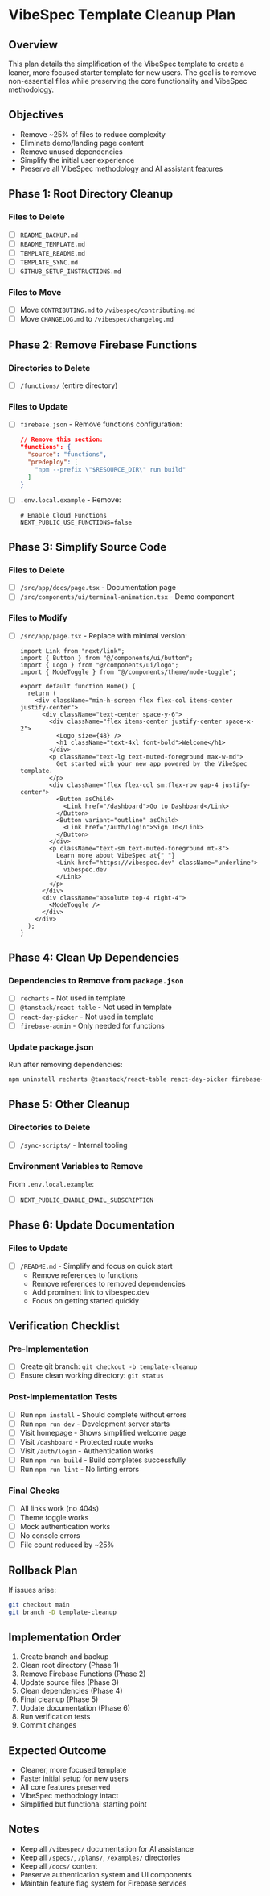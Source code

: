 # VibeSpec Template Cleanup Plan

## Overview
This plan details the simplification of the VibeSpec template to create a leaner, more focused starter template for new users. The goal is to remove non-essential files while preserving the core functionality and VibeSpec methodology.

## Objectives
- Remove ~25% of files to reduce complexity
- Eliminate demo/landing page content
- Remove unused dependencies
- Simplify the initial user experience
- Preserve all VibeSpec methodology and AI assistant features

## Phase 1: Root Directory Cleanup

### Files to Delete
- [ ] `README_BACKUP.md`
- [ ] `README_TEMPLATE.md`
- [ ] `TEMPLATE_README.md`
- [ ] `TEMPLATE_SYNC.md`
- [ ] `GITHUB_SETUP_INSTRUCTIONS.md`

### Files to Move
- [ ] Move `CONTRIBUTING.md` to `/vibespec/contributing.md`
- [ ] Move `CHANGELOG.md` to `/vibespec/changelog.md`

## Phase 2: Remove Firebase Functions

### Directories to Delete
- [ ] `/functions/` (entire directory)

### Files to Update
- [ ] `firebase.json` - Remove functions configuration:
  ```json
  // Remove this section:
  "functions": {
    "source": "functions",
    "predeploy": [
      "npm --prefix \"$RESOURCE_DIR\" run build"
    ]
  }
  ```

- [ ] `.env.local.example` - Remove:
  ```
  # Enable Cloud Functions
  NEXT_PUBLIC_USE_FUNCTIONS=false
  ```

## Phase 3: Simplify Source Code

### Files to Delete
- [ ] `/src/app/docs/page.tsx` - Documentation page
- [ ] `/src/components/ui/terminal-animation.tsx` - Demo component

### Files to Modify
- [ ] `/src/app/page.tsx` - Replace with minimal version:
  ```tsx
  import Link from "next/link";
  import { Button } from "@/components/ui/button";
  import { Logo } from "@/components/ui/logo";
  import { ModeToggle } from "@/components/theme/mode-toggle";

  export default function Home() {
    return (
      <div className="min-h-screen flex flex-col items-center justify-center">
        <div className="text-center space-y-6">
          <div className="flex items-center justify-center space-x-2">
            <Logo size={48} />
            <h1 className="text-4xl font-bold">Welcome</h1>
          </div>
          <p className="text-lg text-muted-foreground max-w-md">
            Get started with your new app powered by the VibeSpec template.
          </p>
          <div className="flex flex-col sm:flex-row gap-4 justify-center">
            <Button asChild>
              <Link href="/dashboard">Go to Dashboard</Link>
            </Button>
            <Button variant="outline" asChild>
              <Link href="/auth/login">Sign In</Link>
            </Button>
          </div>
          <p className="text-sm text-muted-foreground mt-8">
            Learn more about VibeSpec at{" "}
            <Link href="https://vibespec.dev" className="underline">
              vibespec.dev
            </Link>
          </p>
        </div>
        <div className="absolute top-4 right-4">
          <ModeToggle />
        </div>
      </div>
    );
  }
  ```

## Phase 4: Clean Up Dependencies

### Dependencies to Remove from `package.json`
- [ ] `recharts` - Not used in template
- [ ] `@tanstack/react-table` - Not used in template
- [ ] `react-day-picker` - Not used in template
- [ ] `firebase-admin` - Only needed for functions

### Update package.json
Run after removing dependencies:
```bash
npm uninstall recharts @tanstack/react-table react-day-picker firebase-admin
```

## Phase 5: Other Cleanup

### Directories to Delete
- [ ] `/sync-scripts/` - Internal tooling

### Environment Variables to Remove
From `.env.local.example`:
- [ ] `NEXT_PUBLIC_ENABLE_EMAIL_SUBSCRIPTION`

## Phase 6: Update Documentation

### Files to Update
- [ ] `/README.md` - Simplify and focus on quick start
  - Remove references to functions
  - Remove references to removed dependencies
  - Add prominent link to vibespec.dev
  - Focus on getting started quickly

## Verification Checklist

### Pre-Implementation
- [ ] Create git branch: `git checkout -b template-cleanup`
- [ ] Ensure clean working directory: `git status`

### Post-Implementation Tests
- [ ] Run `npm install` - Should complete without errors
- [ ] Run `npm run dev` - Development server starts
- [ ] Visit homepage - Shows simplified welcome page
- [ ] Visit `/dashboard` - Protected route works
- [ ] Visit `/auth/login` - Authentication works
- [ ] Run `npm run build` - Build completes successfully
- [ ] Run `npm run lint` - No linting errors

### Final Checks
- [ ] All links work (no 404s)
- [ ] Theme toggle works
- [ ] Mock authentication works
- [ ] No console errors
- [ ] File count reduced by ~25%

## Rollback Plan
If issues arise:
```bash
git checkout main
git branch -D template-cleanup
```

## Implementation Order
1. Create branch and backup
2. Clean root directory (Phase 1)
3. Remove Firebase Functions (Phase 2)
4. Update source files (Phase 3)
5. Clean dependencies (Phase 4)
6. Final cleanup (Phase 5)
7. Update documentation (Phase 6)
8. Run verification tests
9. Commit changes

## Expected Outcome
- Cleaner, more focused template
- Faster initial setup for new users
- All core features preserved
- VibeSpec methodology intact
- Simplified but functional starting point

## Notes
- Keep all `/vibespec/` documentation for AI assistance
- Keep all `/specs/`, `/plans/`, `/examples/` directories
- Keep all `/docs/` content
- Preserve authentication system and UI components
- Maintain feature flag system for Firebase services